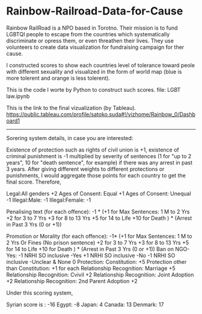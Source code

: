 # Rainbow-Railroad-Data-for-Cause
Rainbow RailRoad is a NPO based in Torotno. Their mission is to fund LGBTQI people to escape from the countries which systematically discriminate or opress them, or even threathen their lives. They use volunteers to create data visualization
for fundraising campaign for ther cause.

I constructed scores to show each countries level of tolerance toward peole with different sexuality and visualized in the form of world map (blue is more tolerent and orange is less tolerent). 

This is the code I worte by Python to construct such scores. file: LGBT law.ipynb

This is the link to the final vizualization (by Tableau). https://public.tableau.com/profile/satoko.suda#!/vizhome/Rainbow_0/Dashboard1



********************
Sorering system details, in case you are interested:

Existence of protection such as rights of civil union is +1, existence of criminal punishment is -1 multiplied by severity of sentences (1 for "up to 2 years", 10 for "death sentence", for example) if there was any arrest in past 3 years. After giving different weights to different protections or punishments, I would aggregate those points for each country to get the final score. Therefore,

Legal:All genders +2
Ages of Consent: Equal +1
Ages of Consent: Unequal -1
Illegal:Male: -1
Illegal:Female: -1

Penalising text (for each offence): -1 * (+1 for Max Sentences: 1 M to 2 Yrs
                                                      +2 for 3 to 7 Yrs
                                                      +3 for 8 to 13 Yrs
                                                      +5 for 14 to Life
                                                      +10 for Death ) * (Arrest in Past 3 Yrs (0 or +1))

Promotion or Morality (for each offence): -1* (+1 for Max Sentences: 1 M to 2 Yrs  Or Fines (No prison sentence)
                                                                 +2 for 3 to 7 Yrs
                                                                 +3 for 8 to 13 Yrs
                                                                 +5 for 14 to Life
                                                                 +10 for Death ) * (Arrest in Past 3 Yrs (0 or +1))
Ban on NGO- Yes: -1
NRHI SO inclusive -Yes +1
NRHI SO inclusive -No -1
NRHI SO inclusive -Unclear & None 0
Protection: Constitution: +5
Protection other than Constitution: +1 for each
Relationship Recognition: Marriage +5
Relationship Recognition: Cvivil +2
Relationship Recognition: Joint Adoption +2
Relationship Recognition: 2nd Parent Adoption +2

Under this scoring system,

Syrian score is : -16
Egypt: -8
Japan: 4
Canada: 13
Denmark: 17
